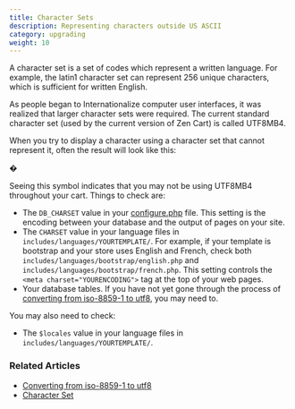 ```yaml
---
title: Character Sets 
description: Representing characters outside US ASCII
category: upgrading 
weight: 10
---
```


A character set is a set of codes which represent a written language.  For example, the latin1 character set can represent 256 unique characters, which is sufficient for written English.  

As people began to Internationalize computer user interfaces, it was realized that larger character sets were required.  The current standard character set (used by the current version of Zen Cart) is called UTF8MB4. 

When you try to display a character using a character set that cannot represent it, often the result will look like this: 

 � 

Seeing this symbol indicates that you may not be using UTF8MB4 throughout your cart.  Things to check are: 

- The `DB_CHARSET` value in your [configure.php](/user/miscellaneous/configure/) file.  This setting is the encoding between your database and the output of pages on your site.
- The `CHARSET` value in your language files in `includes/languages/YOURTEMPLATE/`.  For example, if your template is bootstrap and your store uses English and French, check both `includes/languages/bootstrap/english.php` and `includes/languages/bootstrap/french.php`.  This setting controls the `<meta charset="YOURENCODING">` tag at the top of your web pages. 
- Your database tables.  If you have not yet gone through the process of [converting from iso-8859-1 to utf8](/user/upgrading/convert_to_utf8/), you may need to. 

You may also need to check: 
- The `$locales` value in your language files in `includes/languages/YOURTEMPLATE/`.  

### Related Articles

- [Converting from iso-8859-1 to utf8](/user/upgrading/convert_to_utf8/) 
- [Character Set](/user/upgrading/detailed_upgrading/#character-set)

